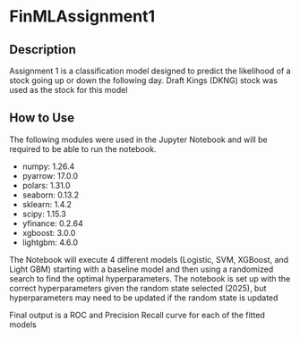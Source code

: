 # FinMLAssignment1

## Description
Assignment 1 is a classification model designed to predict the likelihood of a stock going up or down the following day. Draft Kings (DKNG) stock was used as the stock for this model

## How to Use
The following modules were used in the Jupyter Notebook and will be required to be able to run the notebook.
* numpy: 1.26.4
* pyarrow: 17.0.0
* polars: 1.31.0
* seaborn: 0.13.2
* sklearn: 1.4.2
* scipy: 1.15.3
* yfinance: 0.2.64
* xgboost: 3.0.0
* lightgbm: 4.6.0

The Notebook will execute 4 different models (Logistic, SVM, XGBoost, and Light GBM) starting with a baseline model and then using a randomized search to find the optimal hyperparameters. The notebook is set up with the correct hyperparameters given the random state selected (2025), but hyperparameters may need to be updated if the random state is updated

Final output is a ROC and Precision Recall curve for each of the fitted models
